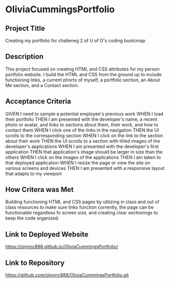 # OliviaCummingsPortfolio

## Project Title
Creating my portfolio for challeneg 2 of U of O's coding bootcmap

## Description
This project focused on creating HTML and CSS attributes for my person portfolio website. I build the HTML and CSS from the ground up to include functioning links, a current phorto of myself, a portfolio section, an About Me section, and a Contact section. 

## Acceptance Criteria 
GIVEN I need to sample a potential employee's previous work
WHEN I load their portfolio
THEN I am presented with the developer's name, a recent photo or avatar, and links to sections about them, their work, and how to contact them
WHEN I click one of the links in the navigation
THEN the UI scrolls to the corresponding section
WHEN I click on the link to the section about their work
THEN the UI scrolls to a section with titled images of the developer's applications
WHEN I am presented with the developer's first application
THEN that application's image should be larger in size than the others
WHEN I click on the images of the applications
THEN I am taken to that deployed application
WHEN I resize the page or view the site on various screens and devices
THEN I am presented with a responsive layout that adapts to my viewport

## How Critera was Met
Building functioning HTML and CSS pages by utilizing in class and out of class resources to make sure links function corrently, the page can be functionable regardless fo screen size, and creating clear sectionings to keep the code organized.

## Link to Deployed Website
https://olynnc888.github.io/OliviaCummingsPortfolio/

## Link to Repository 
https://github.com/olynnc888/OliviaCummingsPortfolio.git



